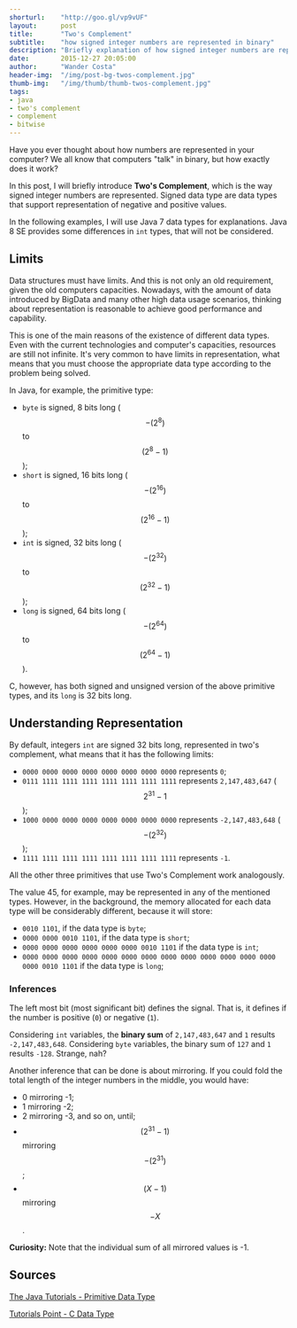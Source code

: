 ```yaml
---
shorturl:    "http://goo.gl/vp9vUF"
layout:      post
title:       "Two's Complement"
subtitle:    "how signed integer numbers are represented in binary"
description: "Briefly explanation of how signed integer numbers are represented in binary."
date:        2015-12-27 20:05:00
author:      "Wander Costa"
header-img:  "/img/post-bg-twos-complement.jpg"
thumb-img:   "/img/thumb/thumb-twos-complement.jpg"
tags:
- java
- two's complement
- complement
- bitwise
---
```


Have you ever thought about how numbers are represented in your computer? We all know that computers "talk" in binary, but how exactly does it work?

In this post, I will briefly introduce **Two's Complement**, which is the way signed integer numbers are represented. Signed data type are data types that support representation of negative and positive values.

In the following examples, I will use Java 7 data types for explanations. Java 8 SE provides some differences in `int` types, that will not be considered.

## Limits

Data structures must have limits. And this is not only an old requirement, given the old computers capacities. Nowadays, with the amount of data introduced by BigData and many other high data usage scenarios, thinking about representation is reasonable to achieve good performance and capability.

This is one of the main reasons of the existence of different data types. Even with the current technologies and computer's capacities, resources are still not infinite. It's very common to have limits in representation, what means that you must choose the appropriate data type according to the problem being solved.

In Java, for example, the primitive type:

* `byte` is signed, 8 bits long ($$ -(2^{8}) $$ to $$ (2^{8} - 1) $$);
* `short` is signed, 16 bits long ($$ -(2^{16}) $$ to $$ (2^{16} - 1) $$);
* `int` is signed, 32 bits long ($$ -(2^{32}) $$ to $$ (2^{32} - 1) $$);
* `long` is signed, 64 bits long ($$ -(2^{64}) $$ to $$ (2^{64} - 1) $$).

C, however, has both signed and unsigned version of the above primitive types, and its `long` is 32 bits long.

## Understanding Representation

By default, integers `int` are signed 32 bits long, represented in two's complement, what means that it has the following limits:

* `0000 0000 0000 0000 0000 0000 0000 0000` represents `0`;
* `0111 1111 1111 1111 1111 1111 1111 1111` represents `2,147,483,647` ($$ 2^{31}-1 $$);
* `1000 0000 0000 0000 0000 0000 0000 0000` represents `-2,147,483,648` ($$ - (2^{32}) $$);
* `1111 1111 1111 1111 1111 1111 1111 1111` represents `-1`.

All the other three primitives that use Two's Complement work analogously.

The value 45, for example, may be represented in any of the mentioned types. However, in the background, the memory allocated for each data type  will be considerably different, because it will store:

* `0010 1101`, if the data type is `byte`;
* `0000 0000 0010 1101`, if the data type is `short`;
* `0000 0000 0000 0000 0000 0000 0010 1101` if the data type is `int`;
* `0000 0000 0000 0000 0000 0000 0000 0000 0000 0000 0000 0000 0000 0000 0010 1101` if the data type is `long`;

### Inferences

The left most bit (most significant bit) defines the signal. That is, it defines if the number is positive (`0`) or negative (`1`).

Considering `int` variables, the **binary sum** of `2,147,483,647` and `1` results `-2,147,483,648`. Considering `byte` variables, the binary sum of `127` and `1` results `-128`. Strange, nah?

Another inference that can be done is about mirroring. If you could fold the total length of the integer numbers in the middle, you would have:

* 0 mirroring -1;
* 1 mirroring -2;
* 2 mirroring -3, and so on, until;
* $$ (2^{31} - 1) $$ mirroring $$ - (2^{31}) $$;
* $$ (X - 1) $$ mirroring $$ -X $$.

**Curiosity:** Note that the individual sum of all mirrored values is -1.

## Sources

[The Java Tutorials - Primitive Data Type](https://docs.oracle.com/javase/tutorial/java/nutsandbolts/datatypes.html)

[Tutorials Point - C Data Type](http://www.tutorialspoint.com/cprogramming/c_data_types.htm)
